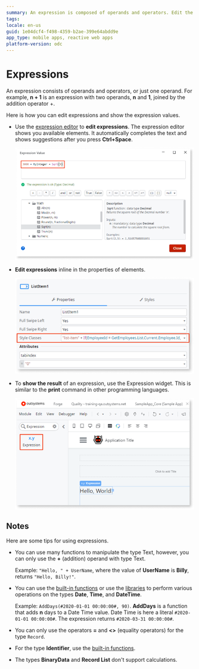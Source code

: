 ```yaml
---
summary: An expression is composed of operands and operators. Edit the expression in the expression editor or inline. Show the value of the expression in the expression widget. 
tags: 
locale: en-us
guid: 1e04dcf4-f498-4359-b2ae-399e64abdd9e
app_type: mobile apps, reactive web apps
platform-version: odc
---
```


# Expressions

An expression consists of operands and operators, or just one operand. For example, **n + 1** is an expression with two operands, **n** and **1**, joined by the addition operator +. 

Here is how you can edit expressions and show the expression values.

* Use the [expression editor](expressions/expression-editor.md) to **edit expressions**. The expression editor shows you available elements. It automatically completes the text and shows suggestions after you press **Ctrl+Space**.

    ![Expression editor](images/expression-editor-ss.png?width=600)

* **Edit expressions** inline in the properties of elements.

    ![Expression inline](images/expression-inline-ss.png?width=400)

* To **show the result** of an expression, use the Expression widget. This is similar to the **print** command in other programming languages.

    ![Expression widget](images/expression-widget-ss.png?width=400)


## Notes

Here are some tips for using expressions.

* You can use  many functions to manipulate the type Text, however, you can only use the  **+** (addition) operand with type Text. 

    Example: `"Hello, " + UserName`, where the value of **UserName** is **Billy**, returns `"Hello, Billy!"`. 

* You can use the [built-in functions](<../../reference/built-in-functions/dateandtime.md>) or use the [libraries](<../../reference/libraries/datetime.md>) to perform various operations on the types **Date**, **Time**, and **DateTime**.

    Example: `AddDays(#2020-01-01 00:00:00#, 90)`. **AddDays** is a function that adds **n** days to a Date Time value. Date Time is here a literal `#2020-01-01 00:00:00#`. The expression returns `#2020-03-31 00:00:00#`.

* You can only use the operators **=** and **&lt;&gt;** (equality operators) for the type `Record`.

* For the type **Identifier**, use the [built-in functions](<../../reference/built-in-functions/data-conversion.md>). 

* The types **BinaryData** and **Record List** don't support calculations.
